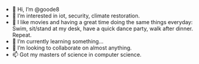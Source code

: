 - 👋 Hi, I’m @goode8
- 👀 I’m interested in iot, security, climate restoration.
- 👀 I like movies and having a great time doing the same things everyday: Swim, sit/stand at my desk, have a quick dance party, walk after dinner. Repeat.
- 🌱 I’m currently learning something...
- 💞️ I’m looking to collaborate on almost anything.
- 📫 Got my masters of science in computer science.

<!---
goode8/goode8 is a ✨ special ✨ repository because its `README.md` (this file) appears on your GitHub profile.
You can click the Preview link to take a look at your changes.
--->
